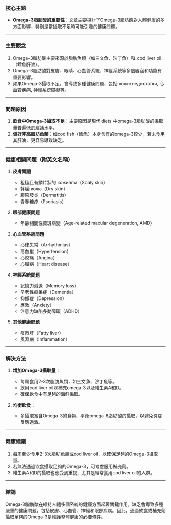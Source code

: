 ### 核心主題  
- **Omega-3脂肪酸的重要性**：文章主要探討了Omega-3脂肪酸對人體健康的多方面影響，特別是當攝取不足時可能引發的健康問題。  

---

### 主要觀念  
1. Omega-3脂肪酸主要來源於脂肪魚類（如三文魚、沙丁魚）和_cod liver oil_（鳕魚肝油）。  
2. Omega-3脂肪酸對皮膚、眼睛、心血管系統、神經系統等多個器官和功能有重要影響。  
3. 如果Omega-3攝取不足，會導致多種健康問題，包括 кожні недостатки, 心血管疾病, 神經系統障礙等。  

---

### 問題原因  
1. **飲食中Omega-3攝取不足**：主要原因是現代 diets 中omega-3脂肪酸的攝取量普遍低於建議水平。  
2. **偏好非高脂肪魚類**：如cod fish（鳕魚）本身含有的omega-3較少，若未食用其肝油，更容易導致缺乏。  

---

### 健康相關問題（附英文名稱）  
1. **皮膚問題**  
   - 粗糙且有鱗片狀的 кожиhma（Scaly skin）  
   - 幹燥 кожа（Dry skin）  
   - 膠原發炎（Dermatitis）  
   - 青春糠疹（Psoriasis）  

2. **眼部健康問題**  
   - 年齡相關性黃斑病變（Age-related macular degeneration, AMD）  

3. **心血管系統問題**  
   - 心律失常（Arrhythmias）  
   - 高血壓（Hypertension）  
   - 心絞痛（Angina）  
   - 心臟病（Heart disease）  

4. **神經系統問題**  
   - 記憶力減退（Memory loss）  
   - 早老性癡呆症（Dementia）  
   - 抑郁症（Depression）  
   - 應激（Anxiety）  
   - 注意力缺陷多動障礙（ADHD）  

5. **其他健康問題**  
   - 瘦肉肝（Fatty liver）  
   - 風濕病（Inflammation）  

---

### 解決方法  
1. **增加Omega-3攝取量**：  
   - 每周食用2-3次脂肪魚類，如三文魚、沙丁魚等。  
   - 飲用cod liver oil以補充omega-3以及維生素A和D。  
   - 確保飲食中有足夠的海鮮攝取。  

2. **均衡飲食**：  
   - 多攝取富含Omega-3的食物，平衡omega-6脂肪酸的攝取，以避免炎症反應過激。  

---

### 健康建議  
1. 每周至少食用2-3次脂肪魚類或cod liver oil，以確保足夠的Omega-3攝取量。  
2. 若無法通過饮食攝取足夠的Omega-3，可考慮服用補充劑。  
3. 維生素A和D的攝取也應受到重視，尤其是經常食用cod liver oil的人群。  

---

### 結論  
Omega-3脂肪酸在維持人體多個系統的健康方面起著關鍵作用。缺乏會導致多種嚴重的健康問題，包括皮膚、心血管、神經和眼部疾病。因此，通過飲食或補充劑攝取足夠的Omega-3是維護整體健康的必要條件。